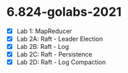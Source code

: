 # 6.824-golabs-2021

- [x] Lab 1: MapReducer
- [X] Lab 2A: Raft - Leader Election
- [x] Lab 2B: Raft - Log
- [x] Lab 2C: Raft - Persistence
- [x] Lab 2D: Raft - Log Compaction
